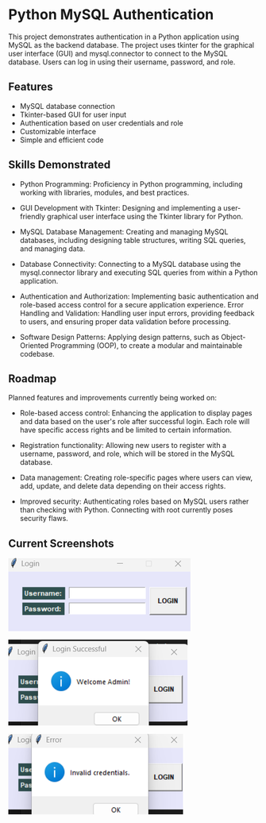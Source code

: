 # Python MySQL Authentication

This project demonstrates authentication in a Python application using MySQL as the backend database. The project uses tkinter for the graphical user interface (GUI) and mysql.connector to connect to the MySQL database. Users can log in using their username, password, and role.

## Features
- MySQL database connection
- Tkinter-based GUI for user input
- Authentication based on user credentials and role
- Customizable interface
- Simple and efficient code

## Skills Demonstrated 

- Python Programming: Proficiency in Python programming, including working with libraries, modules, and best practices.

- GUI Development with Tkinter: Designing and implementing a user-friendly graphical user interface using the Tkinter library for Python.

- MySQL Database Management: Creating and managing MySQL databases, including designing table structures, writing SQL queries, and managing data.

- Database Connectivity: Connecting to a MySQL database using the mysql.connector library and executing SQL queries from within a Python application.

- Authentication and Authorization: Implementing basic authentication and role-based access control for a secure application experience.
Error Handling and Validation: Handling user input errors, providing feedback to users, and ensuring proper data validation before processing.

- Software Design Patterns: Applying design patterns, such as Object-Oriented Programming (OOP), to create a modular and maintainable codebase.

## Roadmap

Planned features and improvements currently being worked on:

- Role-based access control: Enhancing the application to display pages and data based on the user's role after successful login. Each role will have specific access rights and be limited to certain information.

- Registration functionality: Allowing new users to register with a username, password, and role, which will be stored in the MySQL database.

- Data management: Creating role-specific pages where users can view, add, update, and delete data depending on their access rights.

- Improved security: Authenticating roles based on MySQL users rather than checking with Python. Connecting with root currently poses security flaws.

## Current Screenshots

![Main Page](/Demo%20Screenshots/loginMain.png)

![Working Login](/Demo%20Screenshots/workingLogin.png)

![Failed Login](/Demo%20Screenshots/failedLogin.png)